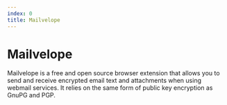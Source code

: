 ```yaml
---
index: 0
title: Mailvelope
---
```

# Mailvelope


Mailvelope is a free and open source browser extension that allows you to send and receive encrypted email text and attachments when using webmail services. It relies on the same form of public key encryption as GnuPG and PGP.